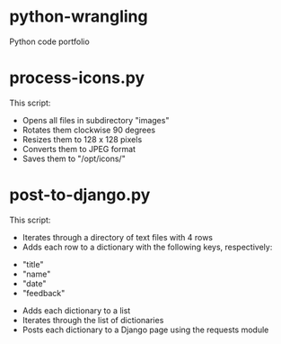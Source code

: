 # python-wrangling
Python code portfolio

# process-icons.py

This script:
- Opens all files in subdirectory "images"
- Rotates them clockwise 90 degrees
- Resizes them to 128 x 128 pixels
- Converts them to JPEG format
- Saves them to "/opt/icons/"

# post-to-django.py

This script:
- Iterates through a directory of text files with 4 rows
- Adds each row to a dictionary with the following keys, respectively:
 * "title"
 * "name"
 * "date"
 * "feedback"
- Adds each dictionary to a list
- Iterates through the list of dictionaries
- Posts each dictionary to a Django page using the requests module
